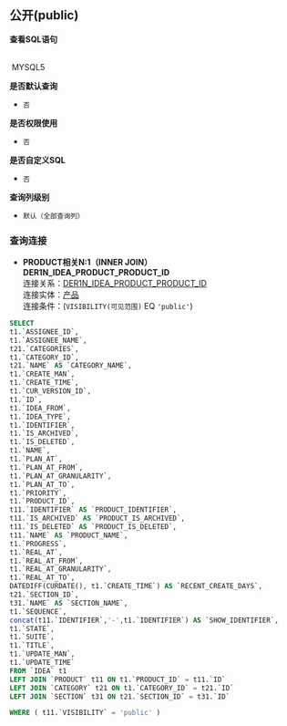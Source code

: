 ## 公开(public) <!-- {docsify-ignore-all} -->



<p class="panel-title"><b>查看SQL语句</b></p>
<br>

<el-row>
&nbsp;<el-tag @click="MYSQL5 = true">MYSQL5</el-tag>
</el-row>

<br>
<p class="panel-title"><b>是否默认查询</b></p>

* `否`

<p class="panel-title"><b>是否权限使用</b></p>

* `否`

<p class="panel-title"><b>是否自定义SQL</b></p>

* `否`

<p class="panel-title"><b>查询列级别</b></p>

* `默认（全部查询列）`




### 查询连接
* **PRODUCT相关N:1（INNER JOIN）DER1N_IDEA_PRODUCT_PRODUCT_ID**<br>
连接关系：[DER1N_IDEA_PRODUCT_PRODUCT_ID](der/DER1N_IDEA_PRODUCT_PRODUCT_ID)<br>
连接实体：[产品](module/ProdMgmt/product)<br>
连接条件：(`VISIBILITY(可见范围)` EQ `'public'`)<br>




<el-dialog v-model="MYSQL5" title="MYSQL5">

```sql
SELECT
t1.`ASSIGNEE_ID`,
t1.`ASSIGNEE_NAME`,
t21.`CATEGORIES`,
t1.`CATEGORY_ID`,
t21.`NAME` AS `CATEGORY_NAME`,
t1.`CREATE_MAN`,
t1.`CREATE_TIME`,
t1.`CUR_VERSION_ID`,
t1.`ID`,
t1.`IDEA_FROM`,
t1.`IDEA_TYPE`,
t1.`IDENTIFIER`,
t1.`IS_ARCHIVED`,
t1.`IS_DELETED`,
t1.`NAME`,
t1.`PLAN_AT`,
t1.`PLAN_AT_FROM`,
t1.`PLAN_AT_GRANULARITY`,
t1.`PLAN_AT_TO`,
t1.`PRIORITY`,
t1.`PRODUCT_ID`,
t11.`IDENTIFIER` AS `PRODUCT_IDENTIFIER`,
t11.`IS_ARCHIVED` AS `PRODUCT_IS_ARCHIVED`,
t11.`IS_DELETED` AS `PRODUCT_IS_DELETED`,
t11.`NAME` AS `PRODUCT_NAME`,
t1.`PROGRESS`,
t1.`REAL_AT`,
t1.`REAL_AT_FROM`,
t1.`REAL_AT_GRANULARITY`,
t1.`REAL_AT_TO`,
DATEDIFF(CURDATE(), t1.`CREATE_TIME`) AS `RECENT_CREATE_DAYS`,
t21.`SECTION_ID`,
t31.`NAME` AS `SECTION_NAME`,
t1.`SEQUENCE`,
concat(t11.`IDENTIFIER`,'-',t1.`IDENTIFIER`) AS `SHOW_IDENTIFIER`,
t1.`STATE`,
t1.`SUITE`,
t1.`TITLE`,
t1.`UPDATE_MAN`,
t1.`UPDATE_TIME`
FROM `IDEA` t1 
LEFT JOIN `PRODUCT` t11 ON t1.`PRODUCT_ID` = t11.`ID` 
LEFT JOIN `CATEGORY` t21 ON t1.`CATEGORY_ID` = t21.`ID` 
LEFT JOIN `SECTION` t31 ON t21.`SECTION_ID` = t31.`ID` 

WHERE ( t11.`VISIBILITY` = 'public' )
```

</el-dialog>

<script>
 const { createApp } = Vue
  createApp({
    data() {
      return {
                MYSQL5 : false
        
      }
    },
    methods: {
    }
  }).use(ElementPlus).mount('#app')
</script>